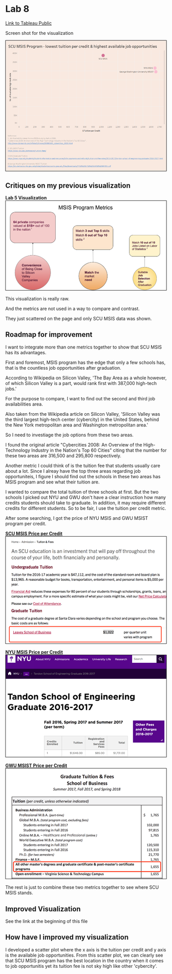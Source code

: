 # Lab 8

[Link to Tableau Public](https://public.tableau.com/views/MetricsIntegrated/Dashboard1?:embed=y&:display_count=yes&publish=yes)
 

Screen shot for the visualization

![](Lab8.png)

## Critiques on my previous visualization  
**Lab 5 Visualization**
![](Lab5.png)

This visualization is really raw.

And the metrics are not used in a way to compare and contrast.

They just scattered on the page and only SCU MSIS data was shown.


## Roadmap for improvement

I want to integrate more than one metrics together to show that SCU MSIS has its advantages.

First and foremost,  MSIS program has the edge that only a few schools has, that is the countless job opportunities after graduation.

According to Wikipedia on Silicon Valley, 'The Bay Area as a whole however, of which Silicon Valley is a part, would rank first with 387,000 high-tech jobs.'

For the purpose to compare, I want to find out the second and third job availabilities area.

Also taken from the Wikipedia article on Silicon Valley, 'Silicon Valley was the third largest high-tech center (cybercity) in the United States, behind the New York metropolitan area and Washington metropolitan area.'

So I need to investiage the job options from these two areas. 

I found the original article "Cybercities 2008: An Overview of the High-Technology Industry in the Nation's Top 60 Cities" citing that the number for these two areas are 316,500 and 295,800 respectively.

Another metric I could think of is the tuition fee that students usually care about a lot. Since I alreay have the top three areas regarding job opportuniteis, I figure I should find out the schools in these two areas has MSIS program and see what their tuition are.

I wanted to compare the total tuition of three schools at first. But the two schools I picked out NYU and GWU don't have a clear instruction how many credits students should take to graduate. In addition, it may require different credits for different students. So to be fair, I use the tuition per credit metric.

After some searching, I got the price of NYU MSIS and GWU MSIST program per credit.

 
[**SCU MSIS Price per Credit**](https://www.scu.edu/admission/tuition--fees/)
![SCU MSIS](SCU.png)


[**NYU MSIS Price per Credit**](https://www.nyu.edu/students/student-information-and-resources/bills-payments-and-refunds/tuition-and-fee-rates/2016-2017/tandon-school-of-engineering-graduate-2016-2017.html)
![NYU MSIS](NYU.png)


[**GWU MSIST Price per Credit**](https://studentaccounts.gwu.edu/sites/studentaccounts.gwu.edu/files/downloads/FY18%201718%20GWSB%20RATES.pdf)
![GWU MSIST](GWU.png)


The rest is just to combine these two metrics together to see where SCU MSIS stands.

## Improved Visualization  

See the link at the beginning of this file



## How have I improved my visualization

I developed a scatter plot where the x axis is the tuition per credit and y axis is the available job opportunities. From this scatter plot, we can clearly see that SCU MSIS program has the best location in the country when it  comes to job opportunitis yet its tuition fee is not sky high like other 'cybercity'.